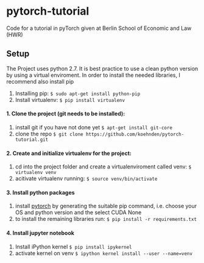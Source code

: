 # pytorch-tutorial
Code for a tutorial in pyTorch given at Berlin School of Economic and Law (HWR)

## Setup

The Project uses python 2.7. It is best practice to use a clean python version by using a virtual enviroment.
In order to install the needed libraries, I recommend also install pip
1. Installing pip:
``` $ sudo apt-get install python-pip ```
2. Install virtualenv: 
``` $ pip install virtualenv ```

#### 1. Clone the project (git needs to be installed):
1. install git if you have not done yet
``` $ apt-get install git-core ```
2. clone the repo
``` $ git clone https://github.com/koehnden/pytorch-tutorial.git ```

#### 2. Create and initialize virtualenv for the project:
1. cd into the project folder and create a virtualenviroment called venv:
``` $ virtualenv venv ```
2. acitivate virtualenv running:
``` $ source venv/bin/activate ``` 
    
#### 3. Install python packages
1. install [pytorch](https://pytorch.org/) by generating the suitable pip command, i.e. choose your OS and python version and the select CUDA None
2. to install the remaining libraries run:
``` $ pip install -r requirements.txt ```

#### 4. Install jupyter notebook 
1. Install iPython kernel
``` $ pip install ipykernel ```
2. activate kernel on venv
``` $ ipython kernel install --user --name=venv ```